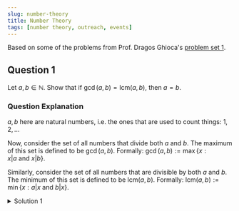 ```yaml
---
slug: number-theory
title: Number Theory
tags: [number theory, outreach, events]
---
```


Based on some of the problems from Prof. Dragos Ghioca's
[problem set 1](https://personal.math.ubc.ca/~dghioca/courses/537/practice_set_1.pdf).

## Question 1
Let $a, b \in \mathbb{N}$. Show that if $\gcd(a,b) = \text{lcm}(a,b)$, then $a = b$.

### Question Explanation

$a, b$ here are natural numbers, i.e. the ones that are used to count things: $1, 2, \dotso$

Now, consider the set of all numbers that divide both $a$ and $b$.
The maximum of this set is defined to be $\gcd(a,b)$.
Formally: $\gcd(a,b) := \max \{ x : x | a\ \text{and}\ x | b \}$.

Similarly, consider the set of all numbers that are divisible by both $a$ and $b$.
The minimum of this set is defined to be $\text{lcm}(a,b)$.
Formally: $\text{lcm}(a,b) := \min \{ x : a | x\ \text{and}\ b | x \}$.

<details>
  <summary>Solution 1</summary>

1. $a | \text{lcm}(a,b)$ and $b | \text{lcm}(a,b)$, thus $a \leq \text{lcm}(a,b)$ and $b \leq \text{lcm}(a,b)$ (by definition).
2. $\gcd(a,b) | a$ and $\gcd(a,b) | b$, thus $\gcd(a,b) \leq a$ and $\gcd(a,b) \leq b$ (by definition).
3. Combine both inequalities together:
 * $\gcd(a,b) \leq a \leq \text{lcm}(a,b)$
 * $\gcd(a,b) \leq b \leq \text{lcm}(a,b)$
4. We are given that $\gcd(a,b) = \text{lcm}(a,b)$, therefore inequalities are actually equalities:
 * $\gcd(a,b) = a = \text{lcm}(a,b)$
 * $\gcd(a,b) = b = \text{lcm}(a,b)$
5. Hence, $a = b$.

</details> 
